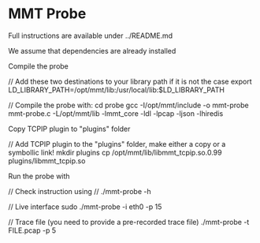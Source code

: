 # MMT Probe

Full instructions are available under ../README.md

We assume that dependencies are already installed

Compile the probe
  
  // Add these two destinations to your library path if it is not the case
  export LD_LIBRARY_PATH=/opt/mmt/lib:/usr/local/lib:$LD_LIBRARY_PATH

  // Compile the probe with:
  cd probe
  gcc -I/opt/mmt/include -o mmt-probe mmt-probe.c -L/opt/mmt/lib -lmmt_core -ldl -lpcap -ljson -lhiredis 

Copy TCPIP plugin to "plugins" folder

  // Add TCPIP plugin to the "plugins" folder, make either a copy or a symbollic link!
  mkdir plugins
  cp /opt/mmt/lib/libmmt_tcpip.so.0.99 plugins/libmmt_tcpip.so

Run the probe with

  // Check instruction using 
  // ./mmt-probe -h

  // Live interface
  sudo ./mmt-probe -i eth0 -p 15

  // Trace file (you need to provide a pre-recorded trace file) 
  ./mmt-probe -t FILE.pcap -p 5



